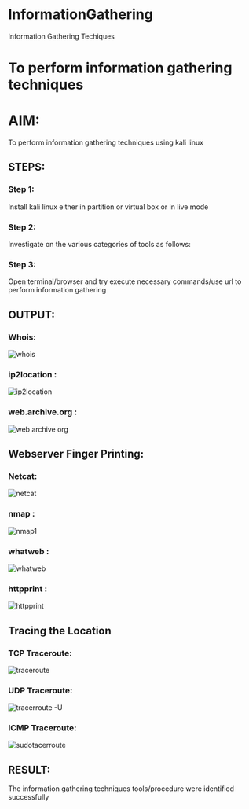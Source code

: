 # InformationGathering
Information Gathering Techiques

# To perform information gathering techniques

# AIM:

To perform information gathering techniques using kali linux 

## STEPS:

### Step 1:

Install kali linux either in partition or virtual box or in live mode

### Step 2:

Investigate on the various categories of tools as follows:

### Step 3:
Open terminal/browser and try execute necessary commands/use url to perform information gathering


## OUTPUT:
### Whois:
![whois](https://github.com/user-attachments/assets/de6acbe4-f461-4250-8ad2-8f971c525c9c)
### ip2location :
![ip2location](https://github.com/user-attachments/assets/52a09f94-1003-4bcc-994b-fa2f221c390f)

### web.archive.org :
![web archive org](https://github.com/user-attachments/assets/7817f59d-b943-4b0e-b8da-e58214916cc5)

## Webserver Finger Printing:
### Netcat:
![netcat](https://github.com/user-attachments/assets/3e7d3e82-27b0-4dda-8fc6-52354ebd78e6)

### nmap :
![nmap1](https://github.com/user-attachments/assets/4c024950-0bc1-470c-aed6-9541850fb0c8)

### whatweb :
![whatweb](https://github.com/user-attachments/assets/945e287c-c596-43ef-8bb7-c7dc9311ae00)

### httpprint :
![httpprint](https://github.com/user-attachments/assets/83679fd7-8d75-4939-aee3-5506677d75d3)

## Tracing the Location
### TCP Traceroute: 
![traceroute](https://github.com/user-attachments/assets/9817e6e3-1ae7-4f5f-b8cd-4be93fc12a03)

### UDP Traceroute:
![tracerroute -U](https://github.com/user-attachments/assets/6fed5b3f-fb16-4890-ba27-8c787455afb4)

### ICMP Traceroute:
![sudotacerroute](https://github.com/user-attachments/assets/17fb074e-1931-4468-9ba7-42ff55de05c8)


## RESULT:
The information gathering techniques tools/procedure were  identified successfully
